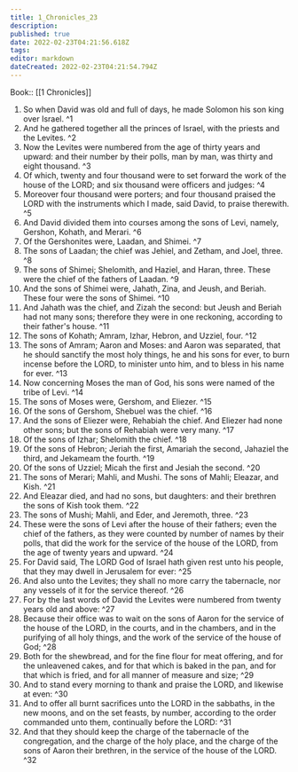 ```yaml
---
title: 1_Chronicles_23
description: 
published: true
date: 2022-02-23T04:21:56.618Z
tags: 
editor: markdown
dateCreated: 2022-02-23T04:21:54.794Z
---
```


 Book:: [[1 Chronicles]]
 1. So when David was old and full of days, he made Solomon his son king over Israel. ^1
 2. And he gathered together all the princes of Israel, with the priests and the Levites. ^2
 3. Now the Levites were numbered from the age of thirty years and upward: and their number by their polls, man by man, was thirty and eight thousand. ^3
 4. Of which, twenty and four thousand were to set forward the work of the house of the LORD; and six thousand were officers and judges: ^4
 5. Moreover four thousand were porters; and four thousand praised the LORD with the instruments which I made, said David, to praise therewith. ^5
 6. And David divided them into courses among the sons of Levi, namely, Gershon, Kohath, and Merari. ^6
 7. Of the Gershonites were, Laadan, and Shimei. ^7
 8. The sons of Laadan; the chief was Jehiel, and Zetham, and Joel, three. ^8
 9. The sons of Shimei; Shelomith, and Haziel, and Haran, three. These were the chief of the fathers of Laadan. ^9
 10. And the sons of Shimei were, Jahath, Zina, and Jeush, and Beriah. These four were the sons of Shimei. ^10
 11. And Jahath was the chief, and Zizah the second: but Jeush and Beriah had not many sons; therefore they were in one reckoning, according to their father's house. ^11
 12. The sons of Kohath; Amram, Izhar, Hebron, and Uzziel, four. ^12
 13. The sons of Amram; Aaron and Moses: and Aaron was separated, that he should sanctify the most holy things, he and his sons for ever, to burn incense before the LORD, to minister unto him, and to bless in his name for ever. ^13
 14. Now concerning Moses the man of God, his sons were named of the tribe of Levi. ^14
 15. The sons of Moses were, Gershom, and Eliezer. ^15
 16. Of the sons of Gershom, Shebuel was the chief. ^16
 17. And the sons of Eliezer were, Rehabiah the chief. And Eliezer had none other sons; but the sons of Rehabiah were very many. ^17
 18. Of the sons of Izhar; Shelomith the chief. ^18
 19. Of the sons of Hebron; Jeriah the first, Amariah the second, Jahaziel the third, and Jekameam the fourth. ^19
 20. Of the sons of Uzziel; Micah the first and Jesiah the second. ^20
 21. The sons of Merari; Mahli, and Mushi. The sons of Mahli; Eleazar, and Kish. ^21
 22. And Eleazar died, and had no sons, but daughters: and their brethren the sons of Kish took them. ^22
 23. The sons of Mushi; Mahli, and Eder, and Jeremoth, three. ^23
 24. These were the sons of Levi after the house of their fathers; even the chief of the fathers, as they were counted by number of names by their polls, that did the work for the service of the house of the LORD, from the age of twenty years and upward. ^24
 25. For David said, The LORD God of Israel hath given rest unto his people, that they may dwell in Jerusalem for ever: ^25
 26. And also unto the Levites; they shall no more carry the tabernacle, nor any vessels of it for the service thereof. ^26
 27. For by the last words of David the Levites were numbered from twenty years old and above: ^27
 28. Because their office was to wait on the sons of Aaron for the service of the house of the LORD, in the courts, and in the chambers, and in the purifying of all holy things, and the work of the service of the house of God; ^28
 29. Both for the shewbread, and for the fine flour for meat offering, and for the unleavened cakes, and for that which is baked in the pan, and for that which is fried, and for all manner of measure and size; ^29
 30. And to stand every morning to thank and praise the LORD, and likewise at even: ^30
 31. And to offer all burnt sacrifices unto the LORD in the sabbaths, in the new moons, and on the set feasts, by number, according to the order commanded unto them, continually before the LORD: ^31
 32. And that they should keep the charge of the tabernacle of the congregation, and the charge of the holy place, and the charge of the sons of Aaron their brethren, in the service of the house of the LORD. ^32
